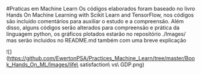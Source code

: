 #Praticas em Machine Learn 
Os códigos elaborados foram baseado no livro Hands On Machine Learning with Scikit Learn and TensorFlow, nos códigos são incluido comentários para auxiliar o estudo e a compreensão.
Além disso, alguns códigos serão alterados para compreensão e prática da linguagem python, os gráficos plotados estarão no repositório ./Images/ mas serão incluidos no README.md também com uma breve explicação

![](https://github.com/EwertonPSA/Practices_Machine_Learn/tree/master/Book_Hands_On_ML/Images/life\ satisfaction\ vs\ GDP.png)
